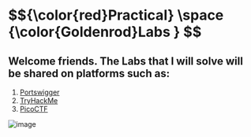 <h1>$${\color{red}Practical} \space {\color{Goldenrod}Labs } $$</h1>

## Welcome friends. The Labs that I will solve will be shared on platforms such as:

1. [Portswigger](https://portswigger.net/)
2. [TryHackMe](https://tryhackme.com/)
3. [PicoCTF](https://picoctf.org/)

![image](https://github.com/user-attachments/assets/cfa01e91-1a77-4a26-813f-0038b7accf99)
